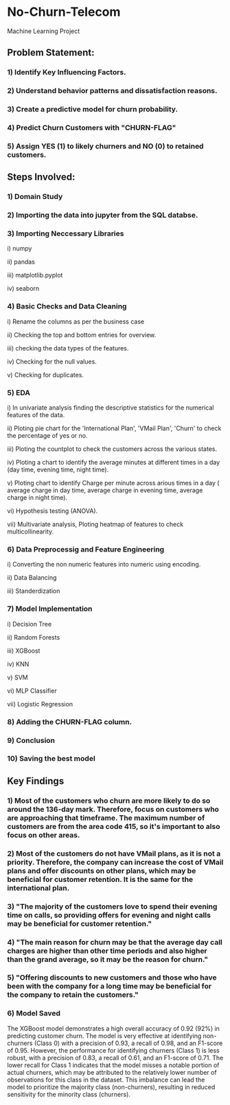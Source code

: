 # No-Churn-Telecom
Machine Learning Project 
## Problem Statement:
### 1) Identify Key Influencing Factors.
### 2) Understand behavior patterns and dissatisfaction reasons.
### 3) Create a predictive model for churn probability.
### 4) Predict Churn Customers with "CHURN-FLAG"
### 5) Assign YES (1) to likely churners and NO (0) to retained customers.

## Steps Involved:
### 1) Domain Study
### 2) Importing the data into jupyter from the SQL databse.
### 3) Importing Neccessary Libraries
i) numpy

ii) pandas

iii) matplotlib.pyplot

iv) seaborn

### 4) Basic Checks and Data Cleaning
i) Rename the columns as per the business case

ii) Checking the top and bottom entries for overview.

iii) checking the data types of the features.

iv) Checking for the null values.

v) Checking for duplicates.

### 5) EDA
i) In univariate analysis finding the descriptive statistics for the numerical features of the data.

ii) Ploting pie chart for the 'International Plan', 'VMail Plan', 'Churn' to check the percentage of yes or no.

iii) Ploting the countplot to check the customers across the various states.

iv) Ploting a chart to identify the average minutes at different times in a day (day time, evening time, night time).

v) Ploting chart to identify Charge per minute across arious times in a day ( average charge in day time, average charge in evening time, average charge in night time).

vi) Hypothesis testing (ANOVA).

vii) Multivariate analysis, Ploting heatmap of features to check multicollinearity.

### 6) Data Preprocessig and Feature Engineering
i) Converting the non numeric features into numeric using encoding.

ii) Data Balancing

iii) Standerdization

### 7) Model Implementation
i) Decision Tree

ii) Random Forests

iii) XGBoost

iv) KNN

v) SVM

vi) MLP Classifier

vii) Logistic Regression

### 8) Adding the CHURN-FLAG column.

### 9) Conclusion

### 10) Saving the best model

## Key Findings
### 1) Most of the customers who churn are more likely to do so around the 136-day mark. Therefore, focus on customers who are approaching that timeframe. The maximum number of customers are from the area code 415, so it's important to also focus on other areas.

### 2) Most of the customers do not have VMail plans, as it is not a priority. Therefore, the company can increase the cost of VMail plans and offer discounts on other plans, which may be beneficial for customer retention. It is the same for the international plan.

### 3) "The majority of the customers love to spend their evening time on calls, so providing offers for evening and night calls may be beneficial for customer retention."

### 4) "The main reason for churn may be that the average day call charges are higher than other time periods and also higher than the grand average, so it may be the reason for churn."

### 5) "Offering discounts to new customers and those who have been with the company for a long time may be beneficial for the company to retain the customers."

### 6) Model Saved
The XGBoost model demonstrates a high overall accuracy of 0.92 (92%) in predicting customer churn. The model is very effective at identifying non-churners (Class 0) with a precision of 0.93, a recall of 0.98, and an F1-score of 0.95. However, the performance for identifying churners (Class 1) is less robust, with a precision of 0.83, a recall of 0.61, and an F1-score of 0.71.
The lower recall for Class 1 indicates that the model misses a notable portion of actual churners, which may be attributed to the relatively lower number of observations for this class in the dataset. This imbalance can lead the model to prioritize the majority class (non-churners), resulting in reduced sensitivity for the minority class (churners).

